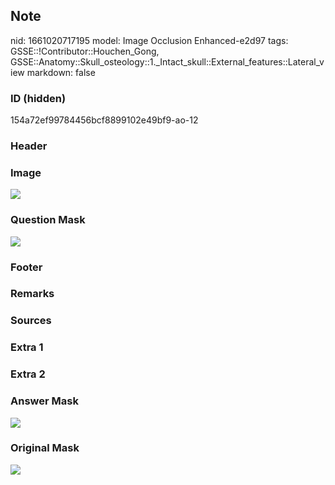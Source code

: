 ## Note
nid: 1661020717195
model: Image Occlusion Enhanced-e2d97
tags: GSSE::!Contributor::Houchen_Gong, GSSE::Anatomy::Skull_osteology::1._Intact_skull::External_features::Lateral_view
markdown: false

### ID (hidden)
154a72ef99784456bcf8899102e49bf9-ao-12

### Header


### Image
<img src="netter-lateralviewofskull-mandibleremoved.png">

### Question Mask
<img src="154a72ef99784456bcf8899102e49bf9-ao-12-Q.svg">

### Footer


### Remarks


### Sources


### Extra 1


### Extra 2


### Answer Mask
<img src="154a72ef99784456bcf8899102e49bf9-ao-12-A.svg">

### Original Mask
<img src="154a72ef99784456bcf8899102e49bf9-ao-O.svg">
